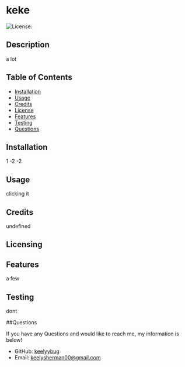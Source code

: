 
  # keke

  ![License: ](https://img.shields.io/badge/license--blue)

  ## Description
  
  a lot
  
  ## Table of Contents 
  
  - [Installation](#installation)
  - [Usage](#usage)
  - [Credits](#credits)
  - [License](#license)
  - [Features](#features)
  - [Testing](#testing)
  - [Questions](#questions)
  
  ## Installation
 
  1 -2 -2
  
  ## Usage
  
  clicking it
  
  ## Credits
  
  undefined
  
  ## Licensing
  
  
  
  ## Features
  
  a few

  ## Testing

  dont

  ##Questions

  If you have any Questions and would like to reach me, my information is below!
  
  - GitHub: [keelyybug](https://github.com/keelyybug)
  - Email: keelysherman00@gmail.com

